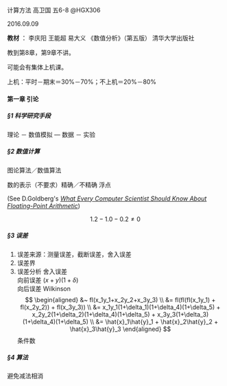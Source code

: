 计算方法 高卫国 五6-8 @HGX306

2016.09.09

**教材** ： 李庆阳 王能超 易大义 《数值分析》（第五版） 清华大学出版社

教到第8章，第9章不讲。

可能会有集体上机课。

上机：平时－期末＝30%－70%；不上机＝20%－80%

#### 第一章 引论
##### §1 科学研究手段

理论 － 数值模拟 — 数据 － 实验

##### §2 数值计算

图论算法／数值算法

数的表示（不要求）精确／不精确 浮点

(See D.Goldberg's [*What Every Computer Scientist Should Know About Floating-Point Arithmetic*](./goldberg.pdf))

$$1.2 - 1.0 - 0.2 \neq 0$$

##### §3 误差

1. 误差来源：测量误差，截断误差，舍入误差
2. 误差界
3. 误差分析 舍入误差  
   向前误差 $(x+y)(1+\delta)$  
   向后误差 Wilkinson
   $$
    \begin{aligned}
     &~ fl(x_1y_1+x_2y_2+x_3y_3) \\
     &= fl(fl(fl(x_1y_1) + fl(x_2y_2)) + fl(x_3y_3)) \\
     &= x_1y_1(1+\delta_1)(1+\delta_4)(1+\delta_5) + x_2y_2(1+\delta_2)(1+\delta_4)(1+\delta_5) + x_3y_3(1+\delta_3)(1+\delta_4)(1+\delta_5) \\
     &= \hat{x}_1\hat{y}_1 + \hat{x}_2\hat{y}_2 + \hat{x}_3\hat{y}_3
    \end{aligned}
   $$
   条件数

##### §4 算法

避免减法相消